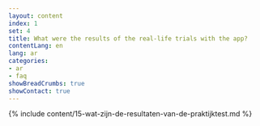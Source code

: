 ```yaml
---
layout: content
index: 1
set: 4
title: What were the results of the real-life trials with the app?
contentLang: en
lang: ar
categories:
- ar
- faq
showBreadCrumbs: true
showContact: true
---
```

{% include content/15-wat-zijn-de-resultaten-van-de-praktijktest.md %}
